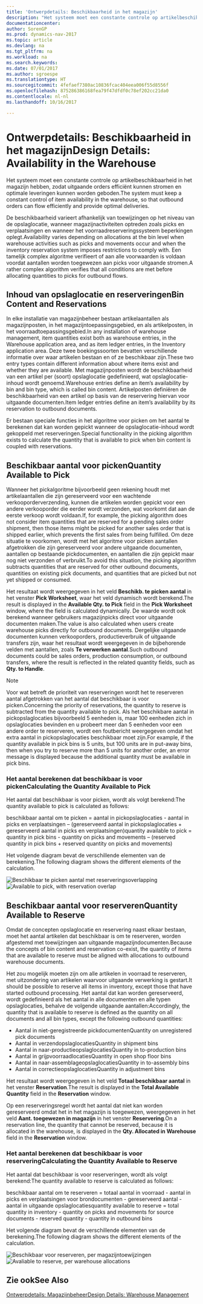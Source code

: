 ```yaml
---
title: 'Ontwerpdetails: Beschikbaarheid in het magazijn'
description: "Het systeem moet een constante controle op artikelbeschikbaarheid in het magazijn hebben, zodat uitgaande orders efficiënt kunnen stromen en optimale leveringen kunnen worden geboden."
documentationcenter: 
author: SorenGP
ms.prod: dynamics-nav-2017
ms.topic: article
ms.devlang: na
ms.tgt_pltfrm: na
ms.workload: na
ms.search.keywords: 
ms.date: 07/01/2017
ms.author: sgroespe
ms.translationtype: HT
ms.sourcegitcommit: 4fefaef7380ac10836fcac404eea006f55d8556f
ms.openlocfilehash: 875286386168fea79f47dfdf0c78ef202cc21da0
ms.contentlocale: nl-nl
ms.lasthandoff: 10/16/2017

---
```

# <a name="design-details-availability-in-the-warehouse"></a><span data-ttu-id="574de-103">Ontwerpdetails: Beschikbaarheid in het magazijn</span><span class="sxs-lookup"><span data-stu-id="574de-103">Design Details: Availability in the Warehouse</span></span>
<span data-ttu-id="574de-104">Het systeem moet een constante controle op artikelbeschikbaarheid in het magazijn hebben, zodat uitgaande orders efficiënt kunnen stromen en optimale leveringen kunnen worden geboden.</span><span class="sxs-lookup"><span data-stu-id="574de-104">The system must keep a constant control of item availability in the warehouse, so that outbound orders can flow efficiently and provide optimal deliveries.</span></span>  

 <span data-ttu-id="574de-105">De beschikbaarheid varieert afhankelijk van toewijzingen op het niveau van de opslaglocatie, wanneer magazijnactiviteiten optreden zoals picks en verplaatsingen en wanneer het voorraadreserveringssysteem beperkingen oplegt.</span><span class="sxs-lookup"><span data-stu-id="574de-105">Availability varies depending on allocations at the bin level when warehouse activities such as picks and movements occur and when the inventory reservation system imposes restrictions to comply with.</span></span> <span data-ttu-id="574de-106">Een tamelijk complex algoritme verifieert of aan alle voorwaarden is voldaan voordat aantallen worden toegewezen aan picks voor uitgaande stromen.</span><span class="sxs-lookup"><span data-stu-id="574de-106">A rather complex algorithm verifies that all conditions are met before allocating quantities to picks for outbound flows.</span></span>  

## <a name="bin-content-and-reservations"></a><span data-ttu-id="574de-107">Inhoud van opslaglocatie en reserveringen</span><span class="sxs-lookup"><span data-stu-id="574de-107">Bin Content and Reservations</span></span>  
 <span data-ttu-id="574de-108">In elke installatie van magazijnbeheer bestaan artikelaantallen als magazijnposten, in het magazijntoepassingsgebied, en als artikelposten, in het voorraadtoepassingsgebied.</span><span class="sxs-lookup"><span data-stu-id="574de-108">In any installation of warehouse management, item quantities exist both as warehouse entries, in the Warehouse application area, and as item ledger entries, in the Inventory application area.</span></span> <span data-ttu-id="574de-109">Deze twee boekingssoorten bevatten verschillende informatie over waar artikelen bestaan en of ze beschikbaar zijn.</span><span class="sxs-lookup"><span data-stu-id="574de-109">These two entry types contain different information about where items exist and whether they are available.</span></span> <span data-ttu-id="574de-110">Met magazijnposten wordt de beschikbaarheid van een artikel per (soort) opslaglocatie gedefinieerd, wat opslaglocatie-inhoud wordt genoemd.</span><span class="sxs-lookup"><span data-stu-id="574de-110">Warehouse entries define an item’s availability by bin and bin type, which is called bin content.</span></span> <span data-ttu-id="574de-111">Artikelposten definiëren de beschikbaarheid van een artikel op basis van de reservering hiervan voor uitgaande documenten.</span><span class="sxs-lookup"><span data-stu-id="574de-111">Item ledger entries define an item’s availability by its reservation to outbound documents.</span></span>  

 <span data-ttu-id="574de-112">Er bestaan speciale functies in het algoritme voor picken om het aantal te berekenen dat kan worden gepickt wanneer de opslaglocatie-inhoud wordt gekoppeld met reserveringen.</span><span class="sxs-lookup"><span data-stu-id="574de-112">Special functionality in the picking algorithm exists to calculate the quantity that is available to pick when bin content is coupled with reservations.</span></span>  

## <a name="quantity-available-to-pick"></a><span data-ttu-id="574de-113">Beschikbaar aantal voor picken</span><span class="sxs-lookup"><span data-stu-id="574de-113">Quantity Available to Pick</span></span>  
 <span data-ttu-id="574de-114">Wanneer het pickalgoritme bijvoorbeeld geen rekening houdt met artikelaantallen die zijn gereserveerd voor een wachtende verkooporderverzending, kunnen die artikelen worden gepickt voor een andere verkooporder die eerder wordt verzonden, wat voorkomt dat aan de eerste verkoop wordt voldaan.</span><span class="sxs-lookup"><span data-stu-id="574de-114">If, for example, the picking algorithm does not consider item quantities that are reserved for a pending sales order shipment, then those items might be picked for another sales order that is shipped earlier, which prevents the first sales from being fulfilled.</span></span> <span data-ttu-id="574de-115">Om deze situatie te voorkomen, wordt met het algoritme voor picken aantallen afgetrokken die zijn gereserveerd voor andere uitgaande documenten, aantallen op bestaande pickdocumenten, en aantallen die zijn gepickt maar nog niet verzonden of verbruikt.</span><span class="sxs-lookup"><span data-stu-id="574de-115">To avoid this situation, the picking algorithm subtracts quantities that are reserved for other outbound documents, quantities on existing pick documents, and quantities that are picked but not yet shipped or consumed.</span></span>  

 <span data-ttu-id="574de-116">Het resultaat wordt weergegeven in het veld **Beschikb. te picken aantal** in het venster **Pick Worksheet**, waar het veld dynamisch wordt berekend.</span><span class="sxs-lookup"><span data-stu-id="574de-116">The result is displayed in the **Available Qty. to Pick** field in the **Pick Worksheet** window, where the field is calculated dynamically.</span></span> <span data-ttu-id="574de-117">De waarde wordt ook berekend wanneer gebruikers magazijnpicks direct voor uitgaande documenten maken.</span><span class="sxs-lookup"><span data-stu-id="574de-117">The value is also calculated when users create warehouse picks directly for outbound documents.</span></span> <span data-ttu-id="574de-118">Dergelijke uitgaande documenten kunnen verkooporders, productieverbruik of uitgaande transfers zijn, waar het resultaat wordt weergegeven in de bijbehorende velden met aantallen, zoals **Te verwerken aantal**.</span><span class="sxs-lookup"><span data-stu-id="574de-118">Such outbound documents could be sales orders, production consumption, or outbound transfers, where the result is reflected in the related quantity fields, such as **Qty. to Handle**.</span></span>  

> [!NOTE]  
>  <span data-ttu-id="574de-119">Voor wat betreft de prioriteit van reserveringen wordt het te reserveren aantal afgetrokken van het aantal dat beschikbaar is voor picken.</span><span class="sxs-lookup"><span data-stu-id="574de-119">Concerning the priority of reservations, the quantity to reserve is subtracted from the quantity available to pick.</span></span> <span data-ttu-id="574de-120">Als het beschikbare aantal in pickopslaglocaties bijvoorbeeld 5 eenheden is, maar 100 eenheden zich in opslaglocaties bevinden en u probeert meer dan 5 eenheden voor een andere order te reserveren, wordt een foutbericht weergegeven omdat het extra aantal in pickopslaglocaties beschikbaar moet zijn.</span><span class="sxs-lookup"><span data-stu-id="574de-120">For example, if the quantity available in pick bins is 5 units, but 100 units are in put-away bins, then when you try to reserve more than 5 units for another order, an error message is displayed because the additional quantity must be available in pick bins.</span></span>  

### <a name="calculating-the-quantity-available-to-pick"></a><span data-ttu-id="574de-121">Het aantal berekenen dat beschikbaar is voor picken</span><span class="sxs-lookup"><span data-stu-id="574de-121">Calculating the Quantity Available to Pick</span></span>  
 <span data-ttu-id="574de-122">Het aantal dat beschikbaar is voor picken, wordt als volgt berekend:</span><span class="sxs-lookup"><span data-stu-id="574de-122">The quantity available to pick is calculated as follows:</span></span>  

 <span data-ttu-id="574de-123">beschikbaar aantal om te picken = aantal in pickopslaglocaties - aantal in picks en verplaatsingen – (gereserveerd aantal in pickopslaglocaties + gereserveerd aantal in picks en verplaatsingen)</span><span class="sxs-lookup"><span data-stu-id="574de-123">quantity available to pick = quantity in pick bins - quantity on picks and movements – (reserved quantity in pick bins + reserved quantity on picks and movements)</span></span>  

 <span data-ttu-id="574de-124">Het volgende diagram bevat de verschillende elementen van de berekening.</span><span class="sxs-lookup"><span data-stu-id="574de-124">The following diagram shows the different elements of the calculation.</span></span>  

 <span data-ttu-id="574de-125">![Beschikbaar te picken aantal met reserveringsoverlapping](media/design_details_warehouse_management_availability_2.png "design_details_warehouse_management_availability_2")</span><span class="sxs-lookup"><span data-stu-id="574de-125">![Available to pick, with reservation overlap](media/design_details_warehouse_management_availability_2.png "design_details_warehouse_management_availability_2")</span></span>  

## <a name="quantity-available-to-reserve"></a><span data-ttu-id="574de-126">Beschikbaar aantal voor reserveren</span><span class="sxs-lookup"><span data-stu-id="574de-126">Quantity Available to Reserve</span></span>  
 <span data-ttu-id="574de-127">Omdat de concepten opslaglocatie en reservering naast elkaar bestaan, moet het aantal artikelen dat beschikbaar is om te reserveren, worden afgestemd met toewijzingen aan uitgaande magazijndocumenten.</span><span class="sxs-lookup"><span data-stu-id="574de-127">Because the concepts of bin content and reservation co-exist, the quantity of items that are available to reserve must be aligned with allocations to outbound warehouse documents.</span></span>  

 <span data-ttu-id="574de-128">Het zou mogelijk moeten zijn om alle artikelen in voorraad te reserveren, met uitzondering van artikelen waarvoor uitgaande verwerking is gestart.</span><span class="sxs-lookup"><span data-stu-id="574de-128">It should be possible to reserve all items in inventory, except those that have started outbound processing.</span></span> <span data-ttu-id="574de-129">Het aantal dat kan worden gereserveerd, wordt gedefinieerd als het aantal in alle documenten en alle typen opslaglocaties, behalve de volgende uitgaande aantallen:</span><span class="sxs-lookup"><span data-stu-id="574de-129">Accordingly, the quantity that is available to reserve is defined as the quantity on all documents and all bin types, except the following outbound quantities:</span></span>  

-   <span data-ttu-id="574de-130">Aantal in niet-geregistreerde pickdocumenten</span><span class="sxs-lookup"><span data-stu-id="574de-130">Quantity on unregistered pick documents</span></span>  
-   <span data-ttu-id="574de-131">Aantal in verzendopslaglocaties</span><span class="sxs-lookup"><span data-stu-id="574de-131">Quantity in shipment bins</span></span>  
-   <span data-ttu-id="574de-132">Aantal in naar-productieopslaglocaties</span><span class="sxs-lookup"><span data-stu-id="574de-132">Quantity in to-production bins</span></span>  
-   <span data-ttu-id="574de-133">Aantal in grijpvoorraadlocaties</span><span class="sxs-lookup"><span data-stu-id="574de-133">Quantity in open shop floor bins</span></span>  
-   <span data-ttu-id="574de-134">Aantal in naar-assemblageopslaglocaties</span><span class="sxs-lookup"><span data-stu-id="574de-134">Quantity in to-assembly bins</span></span>  
-   <span data-ttu-id="574de-135">Aantal in correctieopslaglocaties</span><span class="sxs-lookup"><span data-stu-id="574de-135">Quantity in adjustment bins</span></span>  

 <span data-ttu-id="574de-136">Het resultaat wordt weergegeven in het veld **Totaal beschikbaar aantal** in het venster **Reservation**.</span><span class="sxs-lookup"><span data-stu-id="574de-136">The result is displayed in the **Total Available Quantity** field in the **Reservation** window.</span></span>  

 <span data-ttu-id="574de-137">Op een reserveringsregel wordt het aantal dat niet kan worden gereserveerd omdat het in het magazijn is toegewezen, weergegeven in het veld **Aant. toegewezen in magazijn** in het venster **Reservering**.</span><span class="sxs-lookup"><span data-stu-id="574de-137">On a reservation line, the quantity that cannot be reserved, because it is allocated in the warehouse, is displayed in the **Qty. Allocated in Warehouse** field in the **Reservation** window.</span></span>  

### <a name="calculating-the-quantity-available-to-reserve"></a><span data-ttu-id="574de-138">Het aantal berekenen dat beschikbaar is voor reservering</span><span class="sxs-lookup"><span data-stu-id="574de-138">Calculating the Quantity Available to Reserve</span></span>  
 <span data-ttu-id="574de-139">Het aantal dat beschikbaar is voor reserveringen, wordt als volgt berekend:</span><span class="sxs-lookup"><span data-stu-id="574de-139">The quantity available to reserve is calculated as follows:</span></span>  

 <span data-ttu-id="574de-140">beschikbaar aantal om te reserveren = totaal aantal in voorraad - aantal in picks en verplaatsingen voor brondocumenten - gereserveerd aantal - aantal in uitgaande opslaglocaties</span><span class="sxs-lookup"><span data-stu-id="574de-140">quantity available to reserve = total quantity in inventory - quantity on picks and movements for source documents - reserved quantity - quantity in outbound bins</span></span>  

 <span data-ttu-id="574de-141">Het volgende diagram bevat de verschillende elementen van de berekening.</span><span class="sxs-lookup"><span data-stu-id="574de-141">The following diagram shows the different elements of the calculation.</span></span>  

 <span data-ttu-id="574de-142">![Beschikbaar voor reserveren, per magazijntoewijzingen](media/design_details_warehouse_management_availability_3.png "design_details_warehouse_management_availability_3")</span><span class="sxs-lookup"><span data-stu-id="574de-142">![Avaliable to reserve, per warehouse allocations](media/design_details_warehouse_management_availability_3.png "design_details_warehouse_management_availability_3")</span></span>  

## <a name="see-also"></a><span data-ttu-id="574de-143">Zie ook</span><span class="sxs-lookup"><span data-stu-id="574de-143">See Also</span></span>  
 [<span data-ttu-id="574de-144">Ontwerpdetails: Magazijnbeheer</span><span class="sxs-lookup"><span data-stu-id="574de-144">Design Details: Warehouse Management</span></span>](design-details-warehouse-management.md)

